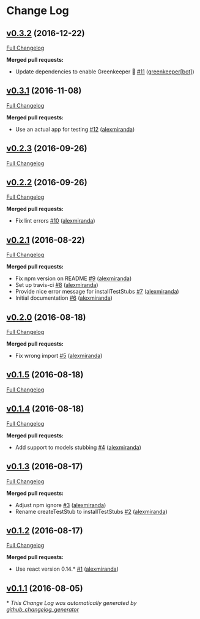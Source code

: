 # Change Log

## [v0.3.2](https://github.com/Travix-International/frint-test/tree/v0.3.2) (2016-12-22)
[Full Changelog](https://github.com/Travix-International/frint-test/compare/v0.3.1...v0.3.2)

**Merged pull requests:**

- Update dependencies to enable Greenkeeper 🌴 [\#11](https://github.com/Travix-International/frint-test/pull/11) ([greenkeeper[bot]](https://github.com/integration/greenkeeper))

## [v0.3.1](https://github.com/Travix-International/frint-test/tree/v0.3.1) (2016-11-08)
[Full Changelog](https://github.com/Travix-International/frint-test/compare/v0.2.3...v0.3.1)

**Merged pull requests:**

- Use an actual app for testing [\#12](https://github.com/Travix-International/frint-test/pull/12) ([alexmiranda](https://github.com/alexmiranda))

## [v0.2.3](https://github.com/Travix-International/frint-test/tree/v0.2.3) (2016-09-26)
[Full Changelog](https://github.com/Travix-International/frint-test/compare/v0.2.2...v0.2.3)

## [v0.2.2](https://github.com/Travix-International/frint-test/tree/v0.2.2) (2016-09-26)
[Full Changelog](https://github.com/Travix-International/frint-test/compare/v0.2.1...v0.2.2)

**Merged pull requests:**

- Fix lint errors [\#10](https://github.com/Travix-International/frint-test/pull/10) ([alexmiranda](https://github.com/alexmiranda))

## [v0.2.1](https://github.com/Travix-International/frint-test/tree/v0.2.1) (2016-08-22)
[Full Changelog](https://github.com/Travix-International/frint-test/compare/v0.2.0...v0.2.1)

**Merged pull requests:**

- Fix npm version on README [\#9](https://github.com/Travix-International/frint-test/pull/9) ([alexmiranda](https://github.com/alexmiranda))
- Set up travis-ci [\#8](https://github.com/Travix-International/frint-test/pull/8) ([alexmiranda](https://github.com/alexmiranda))
- Provide nice error message for installTestStubs [\#7](https://github.com/Travix-International/frint-test/pull/7) ([alexmiranda](https://github.com/alexmiranda))
- Initial documentation [\#6](https://github.com/Travix-International/frint-test/pull/6) ([alexmiranda](https://github.com/alexmiranda))

## [v0.2.0](https://github.com/Travix-International/frint-test/tree/v0.2.0) (2016-08-18)
[Full Changelog](https://github.com/Travix-International/frint-test/compare/v0.1.5...v0.2.0)

**Merged pull requests:**

- Fix wrong import [\#5](https://github.com/Travix-International/frint-test/pull/5) ([alexmiranda](https://github.com/alexmiranda))

## [v0.1.5](https://github.com/Travix-International/frint-test/tree/v0.1.5) (2016-08-18)
[Full Changelog](https://github.com/Travix-International/frint-test/compare/v0.1.4...v0.1.5)

## [v0.1.4](https://github.com/Travix-International/frint-test/tree/v0.1.4) (2016-08-18)
[Full Changelog](https://github.com/Travix-International/frint-test/compare/v0.1.3...v0.1.4)

**Merged pull requests:**

- Add support to models stubbing [\#4](https://github.com/Travix-International/frint-test/pull/4) ([alexmiranda](https://github.com/alexmiranda))

## [v0.1.3](https://github.com/Travix-International/frint-test/tree/v0.1.3) (2016-08-17)
[Full Changelog](https://github.com/Travix-International/frint-test/compare/v0.1.2...v0.1.3)

**Merged pull requests:**

- Adjust npm ignore [\#3](https://github.com/Travix-International/frint-test/pull/3) ([alexmiranda](https://github.com/alexmiranda))
- Rename createTestStub to installTestStubs [\#2](https://github.com/Travix-International/frint-test/pull/2) ([alexmiranda](https://github.com/alexmiranda))

## [v0.1.2](https://github.com/Travix-International/frint-test/tree/v0.1.2) (2016-08-17)
[Full Changelog](https://github.com/Travix-International/frint-test/compare/v0.1.1...v0.1.2)

**Merged pull requests:**

- Use react version 0.14.\* [\#1](https://github.com/Travix-International/frint-test/pull/1) ([alexmiranda](https://github.com/alexmiranda))

## [v0.1.1](https://github.com/Travix-International/frint-test/tree/v0.1.1) (2016-08-05)


\* *This Change Log was automatically generated by [github_changelog_generator](https://github.com/skywinder/Github-Changelog-Generator)*